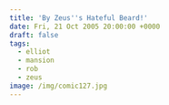 ```yaml
---
title: 'By Zeus''s Hateful Beard!'
date: Fri, 21 Oct 2005 20:00:00 +0000
draft: false
tags:
  - elliot
  - mansion
  - rob
  - zeus
image: /img/comic127.jpg
---
```


